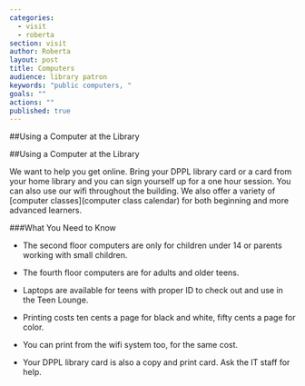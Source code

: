 ```yaml
---
categories: 
  - visit
  - roberta
section: visit
author: Roberta
layout: post
title: Computers
audience: library patron
keywords: "public computers, "
goals: ""
actions: ""
published: true
---
```


##Using a Computer at the Library


##Using a Computer at the Library

We want to help you get online. Bring your DPPL library card or a card from your home library and you can sign yourself up for a one hour session. You can also use our wifi throughout the building. We also offer a variety of [computer classes](computer class calendar) for both beginning and more advanced learners.

###What You Need to Know

- The second floor computers are only for children under 14 or parents working with small children. 

- The fourth floor computers are for adults and older teens.

- Laptops are available for teens with proper ID to check out and use in the Teen Lounge.

- Printing costs ten cents a page for black and white, fifty cents a page for color.

- You can print from the wifi system too, for the same cost. 

- Your DPPL library card is also a copy and print card. Ask the IT staff for help.



